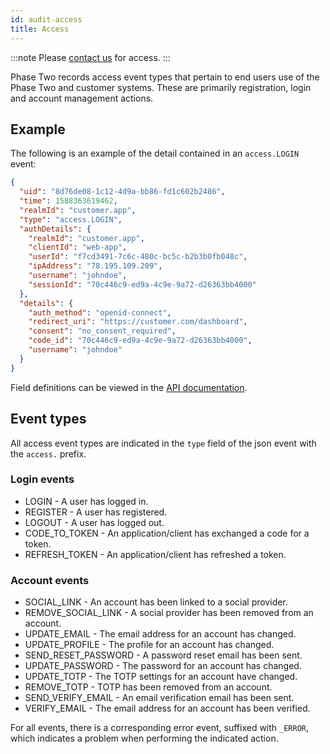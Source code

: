 ```yaml
---
id: audit-access
title: Access
---
```


:::note
Please [contact us](mailto:support@phasetwo.io) for access.
:::

Phase Two records access event types that pertain to end users use of the Phase Two and customer systems. These are primarily registration, login and account management actions. 

## Example

The following is an example of the detail contained in an `access.LOGIN` event:

```json
{
  "uid": "8d76de08-1c12-4d9a-bb86-fd1c602b2486",
  "time": 1588363619462,
  "realmId": "customer.app",
  "type": "access.LOGIN",
  "authDetails": {
    "realmId": "customer.app",
    "clientId": "web-app",
    "userId": "f7cd3491-7c6c-480c-bc5c-b2b3b0fb048c",
    "ipAddress": "78.195.109.209",
    "username": "johndoe",
    "sessionId": "70c446c9-ed9a-4c9e-9a72-d26363bb4000"
  },
  "details": {
    "auth_method": "openid-connect",
    "redirect_uri": "https://customer.com/dashboard",
    "consent": "no_consent_required",
    "code_id": "70c446c9-ed9a-4c9e-9a72-d26363bb4000",
    "username": "johndoe"
  }
}
```

Field definitions can be viewed in the [API documentation](audit-api).

## Event types

All access event types are indicated in the `type` field of the json event with the `access.` prefix. 

### Login events

- LOGIN - A user has logged in.
- REGISTER - A user has registered.
- LOGOUT - A user has logged out.
- CODE_TO_TOKEN - An application/client has exchanged a code for a token.
- REFRESH_TOKEN - An application/client has refreshed a token.

### Account events

- SOCIAL_LINK - An account has been linked to a social provider.
- REMOVE_SOCIAL_LINK - A social provider has been removed from an account.
- UPDATE_EMAIL - The email address for an account has changed.
- UPDATE_PROFILE - The profile for an account has changed.
- SEND_RESET_PASSWORD - A password reset email has been sent.
- UPDATE_PASSWORD - The password for an account has changed.
- UPDATE_TOTP - The TOTP settings for an account have changed.
- REMOVE_TOTP - TOTP has been removed from an account.
- SEND_VERIFY_EMAIL - An email verification email has been sent.
- VERIFY_EMAIL - The email address for an account has been verified.

For all events, there is a corresponding error event, suffixed with `_ERROR`, which indicates a problem when performing the indicated action.

